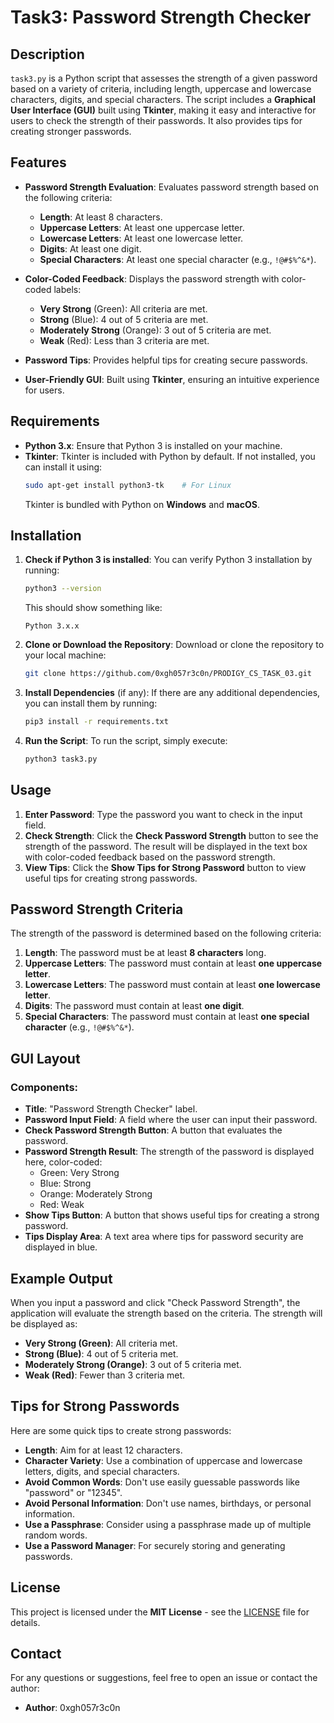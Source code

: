 # Task3: Password Strength Checker

## Description
`task3.py` is a Python script that assesses the strength of a given password based on a variety of criteria, including length, uppercase and lowercase characters, digits, and special characters. The script includes a **Graphical User Interface (GUI)** built using **Tkinter**, making it easy and interactive for users to check the strength of their passwords. It also provides tips for creating stronger passwords.

## Features
- **Password Strength Evaluation**: Evaluates password strength based on the following criteria:
  - **Length**: At least 8 characters.
  - **Uppercase Letters**: At least one uppercase letter.
  - **Lowercase Letters**: At least one lowercase letter.
  - **Digits**: At least one digit.
  - **Special Characters**: At least one special character (e.g., `!@#$%^&*`).

- **Color-Coded Feedback**: Displays the password strength with color-coded labels:
  - **Very Strong** (Green): All criteria are met.
  - **Strong** (Blue): 4 out of 5 criteria are met.
  - **Moderately Strong** (Orange): 3 out of 5 criteria are met.
  - **Weak** (Red): Less than 3 criteria are met.

- **Password Tips**: Provides helpful tips for creating secure passwords.
- **User-Friendly GUI**: Built using **Tkinter**, ensuring an intuitive experience for users.

## Requirements
- **Python 3.x**: Ensure that Python 3 is installed on your machine.
- **Tkinter**: Tkinter is included with Python by default. If not installed, you can install it using:
  ```bash
  sudo apt-get install python3-tk    # For Linux
  ```
  Tkinter is bundled with Python on **Windows** and **macOS**.

## Installation
1. **Check if Python 3 is installed**:
   You can verify Python 3 installation by running:
   ```bash
   python3 --version
   ```
   This should show something like:
   ```
   Python 3.x.x
   ```

2. **Clone or Download the Repository**:
   Download or clone the repository to your local machine:
   ```bash
   git clone https://github.com/0xgh057r3c0n/PRODIGY_CS_TASK_03.git
   ```

3. **Install Dependencies** (if any):
   If there are any additional dependencies, you can install them by running:
   ```bash
   pip3 install -r requirements.txt
   ```

4. **Run the Script**:
   To run the script, simply execute:
   ```bash
   python3 task3.py
   ```

## Usage
1. **Enter Password**: Type the password you want to check in the input field.
2. **Check Strength**: Click the **Check Password Strength** button to see the strength of the password. The result will be displayed in the text box with color-coded feedback based on the password strength.
3. **View Tips**: Click the **Show Tips for Strong Password** button to view useful tips for creating strong passwords.

## Password Strength Criteria
The strength of the password is determined based on the following criteria:
1. **Length**: The password must be at least **8 characters** long.
2. **Uppercase Letters**: The password must contain at least **one uppercase letter**.
3. **Lowercase Letters**: The password must contain at least **one lowercase letter**.
4. **Digits**: The password must contain at least **one digit**.
5. **Special Characters**: The password must contain at least **one special character** (e.g., `!@#$%^&*`).

## GUI Layout

### Components:
- **Title**: "Password Strength Checker" label.
- **Password Input Field**: A field where the user can input their password.
- **Check Password Strength Button**: A button that evaluates the password.
- **Password Strength Result**: The strength of the password is displayed here, color-coded:
  - Green: Very Strong
  - Blue: Strong
  - Orange: Moderately Strong
  - Red: Weak
- **Show Tips Button**: A button that shows useful tips for creating a strong password.
- **Tips Display Area**: A text area where tips for password security are displayed in blue.

## Example Output
When you input a password and click "Check Password Strength", the application will evaluate the strength based on the criteria. The strength will be displayed as:
- **Very Strong (Green)**: All criteria met.
- **Strong (Blue)**: 4 out of 5 criteria met.
- **Moderately Strong (Orange)**: 3 out of 5 criteria met.
- **Weak (Red)**: Fewer than 3 criteria met.

## Tips for Strong Passwords
Here are some quick tips to create strong passwords:
- **Length**: Aim for at least 12 characters.
- **Character Variety**: Use a combination of uppercase and lowercase letters, digits, and special characters.
- **Avoid Common Words**: Don't use easily guessable passwords like "password" or "12345".
- **Avoid Personal Information**: Don't use names, birthdays, or personal information.
- **Use a Passphrase**: Consider using a passphrase made up of multiple random words.
- **Use a Password Manager**: For securely storing and generating passwords.

## License
This project is licensed under the **MIT License** - see the [LICENSE](LICENSE) file for details.

## Contact
For any questions or suggestions, feel free to open an issue or contact the author:
- **Author**: 0xgh057r3c0n
